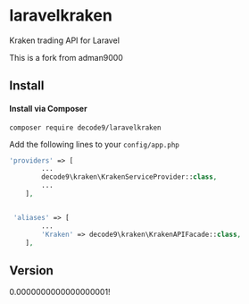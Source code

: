 # laravelkraken
Kraken trading API for Laravel

This is a fork from adman9000

## Install

#### Install via Composer

```
composer require decode9/laravelkraken
```

Add the following lines to your `config/app.php`

```php
'providers' => [
        ...
        decode9\kraken\KrakenServiceProvider::class,
        ...
    ],


 'aliases' => [
        ...
        'Kraken' => decode9\kraken\KrakenAPIFacade::class,
    ],
```

## Version

0.0000000000000000001!
